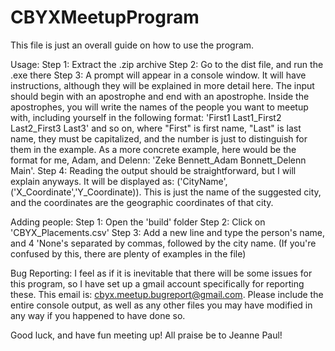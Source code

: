 # CBYXMeetupProgram
This file is just an overall guide on how to use the program.


Usage:
  Step 1:
    Extract the .zip archive
  Step 2:
    Go to the dist file, and run the .exe there
  Step 3:
    A prompt will appear in a console window. It will have instructions, although they will be explained
    in more detail here. The input should begin with an apostrophe and end with an apostrophe. Inside the
    apostrophes, you will write the names of the people you want to meetup with, including yourself in the 
    following format: 'First1 Last1_First2 Last2_First3 Last3' and so on, where "First" is first name, "Last"
    is last name, they must be capitalized, and the number is just to distinguish for them in the example. 
    As a more concrete example, here would be the format for me, Adam, and Delenn: 
                                                                     'Zeke Bennett_Adam Bonnett_Delenn Main'. 
  Step 4:
    Reading the output should be straightforward, but I will explain anyways. It will be displayed as:
    ('CityName', ('X_Coordinate','Y_Coordinate)). This is just the name of the suggested city, and the
    coordinates are the geographic coordinates of that city.


Adding people:
  Step 1:
    Open the 'build' folder
  Step 2:
    Click on 'CBYX_Placements.csv'
  Step 3:
    Add a new line and type the person's name, and 4 'None's separated by commas, followed by the city name.
    (If you're confused by this, there are plenty of examples in the file)


Bug Reporting:
    I feel as if it is inevitable that there will be some issues for this program, so I have set up a 
    gmail account specifically for reporting these. This email is: cbyx.meetup.bugreport@gmail.com. 
    Please include the entire console output, as well as any other files you may have modified in 
    any way if you happened to have done so.

Good luck, and have fun meeting up! All praise be to Jeanne Paul!



